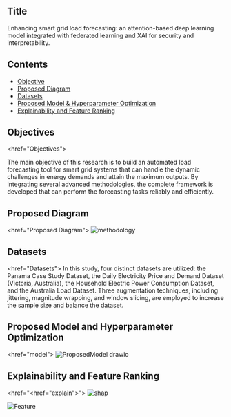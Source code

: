 ## Title
Enhancing smart grid load forecasting: an attention-based deep learning model integrated with federated learning and XAI for security and interpretability.

## Contents
- [Objective](#objectives)
- [Proposed Diagram](#Proposed_Diagram)
- [Datasets](#datasets)
- [Proposed Model & Hyperparameter Optimization](#model)
- [Explainability and Feature Ranking](#explain)


## Objectives
<a><href="Objectives"></a>

The main objective of this research is to build an automated load forecasting tool for smart grid systems that can handle the dynamic challenges in energy demands and attain the maximum outputs. By integrating several advanced methodologies, the complete framework is developed that can perform the forecasting tasks reliably and efficiently. 

## Proposed Diagram
<a><href="Proposed Diagram"></a>
![methodology](https://github.com/alamin-sarker/load-forecasting/assets/47381244/4923c55a-5f5e-4ee6-bbbd-3ca09d303b47)

## Datasets
<a><href="Datasets"></a>
In this study, four distinct datasets are utilized: the Panama Case Study Dataset, the Daily Electricity Price and Demand Dataset (Victoria, Australia), the Household Electric Power Consumption Dataset, and the Australia Load Dataset. 
Three augmentation techniques, including jittering, magnitude wrapping, and window slicing, are employed to increase the sample size and balance the dataset.

## Proposed Model and Hyperparameter Optimization
<a><href="model"></a>
![ProposedModel drawio](https://github.com/alamin-sarker/load-forecasting/assets/47381244/69a99da0-5988-4c5c-90cb-a082cbb04fb8)


## Explainability and Feature Ranking
<a><href="<a><href="explain"></a>">
![shap](https://github.com/alamin-sarker/load-forecasting/assets/47381244/971461ae-ab99-4bdb-8dce-5c1863c2cac4)

![Feature](https://github.com/alamin-sarker/load-forecasting/assets/47381244/60b1925e-9046-4a2d-b055-b2019aa7492a)
















